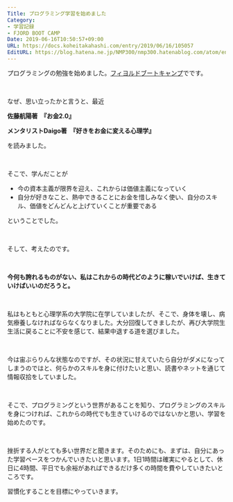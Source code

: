 ```yaml
---
Title: プログラミング学習を始めました
Category:
- 学習記録
- FJORD BOOT CAMP
Date: 2019-06-16T10:50:57+09:00
URL: https://docs.koheitakahashi.com/entry/2019/06/16/105057
EditURL: https://blog.hatena.ne.jp/NMP300/nmp300.hatenablog.com/atom/entry/17680117127201083119
---
```


<p>プログラミングの勉強を始めました。<a href="https://bootcamp.fjord.jp">フィヨルドブートキャンプ</a>でです。</p>
<p> </p>
<p>なぜ、思い立ったかと言うと、最近</p>
<p><strong>佐藤航陽著　『お金2.0』</strong></p>
<p><strong>メンタリストDaigo著　『好きをお金に変える心理学』</strong></p>
<p>を読みました。</p>
<p> </p>
<p>そこで、学んだことが</p>
<ul>
<li>今の資本主義が限界を迎え、これからは価値主義になっていく</li>
<li>自分が好きなこと、熱中できることにお金を惜しみなく使い、自分のスキル、価値をどんどんと上げていくことが重要である</li>
</ul>
<p>ということでした。</p>
<p> </p>
<p>そして、考えたのです。</p>
<p> </p>
<p><strong>今何も誇れるものがない、私はこれからの時代どのように稼いでいけば、生きていけばいいのだろうと。　</strong></p>
<p> </p>
<p>私はもともと心理学系の大学院に在学していましたが、そこで、身体を壊し、病気療養しなければならなくなりました。大分回復してきましたが、再び大学院生生活に戻ることに不安を感じて、結果中退する道を選びました。</p>
<p> </p>
<p>今は宙ぶらりんな状態なのですが、その状況に甘えていたら自分がダメになってしまうのではと、何らかのスキルを身に付けたいと思い、読書やネットを通じて情報収拾をしていました。</p>
<p> </p>
<p>そこで、プログラミングという世界があることを知り、プログラミングのスキルを身につければ、これからの時代でも生きていけるのではないかと思い、学習を始めたのです。</p>
<p> </p>
<p>挫折する人がとても多い世界だと聞きます。そのためにも、まずは、自分にあった学習ペースをつかんでいきたいと思います。1日1時間は確実にやるとして、休日に4時間、平日でも余裕があればできるだけ多くの時間を費やしていきたいところです。</p>
<p>習慣化することを目標にやっていきます。</p>
